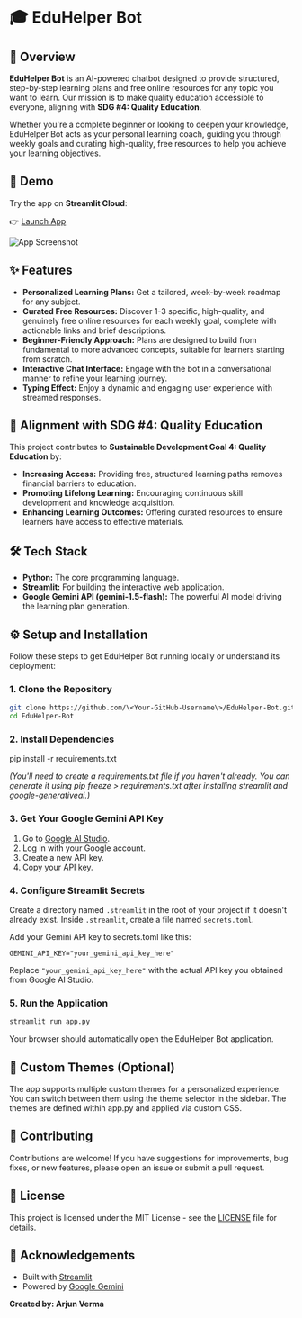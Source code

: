 # **🎓 EduHelper Bot**

## **🚀 Overview**

**EduHelper Bot** is an AI-powered chatbot designed to provide structured, step-by-step learning plans and free online resources for any topic you want to learn. Our mission is to make quality education accessible to everyone, aligning with **SDG \#4: Quality Education**.

Whether you're a complete beginner or looking to deepen your knowledge, EduHelper Bot acts as your personal learning coach, guiding you through weekly goals and curating high-quality, free resources to help you achieve your learning objectives.

## 🚀 Demo

Try the app on **Streamlit Cloud**:

👉 [Launch App](https://edu-bot-lannisters.streamlit.app/)

![App Screenshot](https://github.com/arjunverma2004/urbansound8k-classifier/blob/2cc3ca449176dff5c1aea62168ff18e1003d3f49/screenshots/edu-bot-lannisters.streamlit.app.png)

## **✨ Features**

* **Personalized Learning Plans:** Get a tailored, week-by-week roadmap for any subject.  
* **Curated Free Resources:** Discover 1-3 specific, high-quality, and genuinely free online resources for each weekly goal, complete with actionable links and brief descriptions.  
* **Beginner-Friendly Approach:** Plans are designed to build from fundamental to more advanced concepts, suitable for learners starting from scratch.  
* **Interactive Chat Interface:** Engage with the bot in a conversational manner to refine your learning journey.  
* **Typing Effect:** Enjoy a dynamic and engaging user experience with streamed responses.

## **🎯 Alignment with SDG \#4: Quality Education**

This project contributes to **Sustainable Development Goal 4: Quality Education** by:

* **Increasing Access:** Providing free, structured learning paths removes financial barriers to education.  
* **Promoting Lifelong Learning:** Encouraging continuous skill development and knowledge acquisition.  
* **Enhancing Learning Outcomes:** Offering curated resources to ensure learners have access to effective materials.

## **🛠️ Tech Stack**

* **Python:** The core programming language.  
* **Streamlit:** For building the interactive web application.  
* **Google Gemini API (gemini-1.5-flash):** The powerful AI model driving the learning plan generation.

## **⚙️ Setup and Installation**

Follow these steps to get EduHelper Bot running locally or understand its deployment:

### **1\. Clone the Repository**

```bash
git clone https://github.com/\<Your-GitHub-Username\>/EduHelper-Bot.git  
cd EduHelper-Bot
```


### **2\. Install Dependencies**

pip install \-r requirements.txt

*(You'll need to create a requirements.txt file if you haven't already. You can generate it using pip freeze \> requirements.txt after installing streamlit and google-generativeai.)*

### **3\. Get Your Google Gemini API Key**

1. Go to [Google AI Studio](https://aistudio.google.com/).  
2. Log in with your Google account.  
3. Create a new API key.  
4. Copy your API key.

### **4\. Configure Streamlit Secrets**

Create a directory named ```.streamlit``` in the root of your project if it doesn't already exist. Inside ```.streamlit```, create a file named ```secrets.toml```.

Add your Gemini API key to secrets.toml like this:
```
GEMINI_API_KEY="your_gemini_api_key_here"
```

Replace ```"your_gemini_api_key_here"``` with the actual API key you obtained from Google AI Studio.

### **5\. Run the Application**

```bash
streamlit run app.py
```

Your browser should automatically open the EduHelper Bot application.

## **🎨 Custom Themes (Optional)**

The app supports multiple custom themes for a personalized experience. You can switch between them using the theme selector in the sidebar. The themes are defined within app.py and applied via custom CSS.

## **🤝 Contributing**

Contributions are welcome! If you have suggestions for improvements, bug fixes, or new features, please open an issue or submit a pull request.

## **📄 License**

This project is licensed under the MIT License \- see the [LICENSE](https://www.google.com/search?q=LICENSE) file for details.

## **🙏 Acknowledgements**

* Built with [Streamlit](https://streamlit.io/)  
* Powered by [Google Gemini](https://ai.google.dev/gemini-api)

**Created by: Arjun Verma** 
